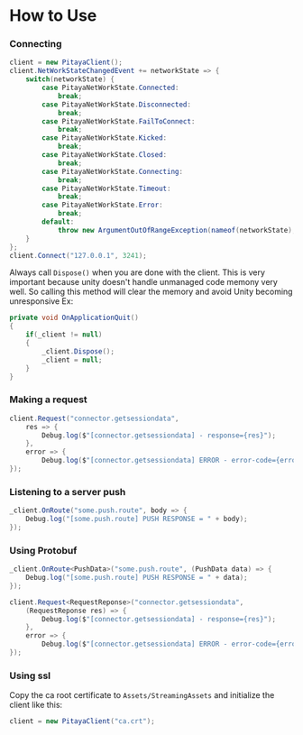 # How to Use

### Connecting
```cs
client = new PitayaClient();
client.NetWorkStateChangedEvent += networkState => {
    switch(networkState) {
        case PitayaNetWorkState.Connected:
            break;
        case PitayaNetWorkState.Disconnected:
            break;
        case PitayaNetWorkState.FailToConnect:
            break;
        case PitayaNetWorkState.Kicked:
            break;
        case PitayaNetWorkState.Closed:
            break;
        case PitayaNetWorkState.Connecting:
            break;
        case PitayaNetWorkState.Timeout:
            break;
        case PitayaNetWorkState.Error:
            break;
        default:
            throw new ArgumentOutOfRangeException(nameof(networkState), networkState, null);
    }
};
client.Connect("127.0.0.1", 3241);
```

Always call `Dispose()` when you are done with the client. This is very important because unity doesn't handle unmanaged code memony very well. So calling this method will clear the memory and avoid Unity becoming unresponsive
Ex:
```cs
private void OnApplicationQuit()
{
    if(_client != null)
    {
        _client.Dispose();
        _client = null;
    }
}
```

### Making a request
```cs
client.Request("connector.getsessiondata",
    res => {
        Debug.log($"[connector.getsessiondata] - response={res}");
    },
    error => {
        Debug.log($"[connector.getsessiondata] ERROR - error-code={error.Code} metadata={error.Metadata}");
});
```

### Listening to a server push
```cs
_client.OnRoute("some.push.route", body => {
    Debug.log("[some.push.route] PUSH RESPONSE = " + body);
});
```

### Using Protobuf
```cs
_client.OnRoute<PushData>("some.push.route", (PushData data) => {
    Debug.log("[some.push.route] PUSH RESPONSE = " + data);
});

client.Request<RequestReponse>("connector.getsessiondata",
    (RequestReponse res) => {
        Debug.log($"[connector.getsessiondata] - response={res}");
    },
    error => {
        Debug.log($"[connector.getsessiondata] ERROR - error-code={error.Code} metadata={error.Metadata}");
});
```

### Using ssl
Copy the ca root certificate to `Assets/StreamingAssets` and initialize the client like this:
```cs
client = new PitayaClient("ca.crt");
```
